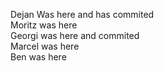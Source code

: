 Dejan Was here and has commited  
Moritz was here  
Georgi was here and commited  
Marcel was here  
Ben was here